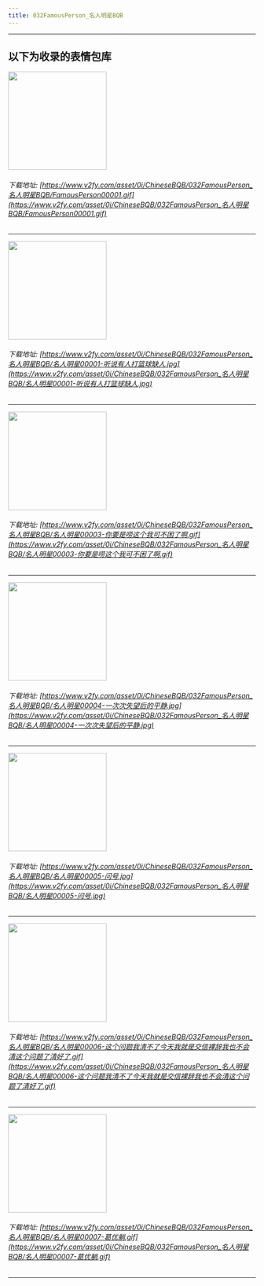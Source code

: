 ```yaml
---
title: 032FamousPerson_名人明星BQB
---
```


------
## 以下为收录的表情包库

<!-- more -->

<img height='200px' style='height:200px;'  src='https://www.v2fy.com/asset/0i/ChineseBQB/032FamousPerson_名人明星BQB/FamousPerson00001.gif' data-original='https://www.v2fy.com/asset/0i/ChineseBQB/032FamousPerson_名人明星BQB/FamousPerson00001.gif' /><br/><h6>下载地址: [https://www.v2fy.com/asset/0i/ChineseBQB/032FamousPerson_名人明星BQB/FamousPerson00001.gif](https://www.v2fy.com/asset/0i/ChineseBQB/032FamousPerson_名人明星BQB/FamousPerson00001.gif)</h6><hr/><img height='200px' style='height:200px;'  src='https://www.v2fy.com/asset/0i/ChineseBQB/032FamousPerson_名人明星BQB/名人明星00001-听说有人打篮球缺人.jpg' data-original='https://www.v2fy.com/asset/0i/ChineseBQB/032FamousPerson_名人明星BQB/名人明星00001-听说有人打篮球缺人.jpg' /><br/><h6>下载地址: [https://www.v2fy.com/asset/0i/ChineseBQB/032FamousPerson_名人明星BQB/名人明星00001-听说有人打篮球缺人.jpg](https://www.v2fy.com/asset/0i/ChineseBQB/032FamousPerson_名人明星BQB/名人明星00001-听说有人打篮球缺人.jpg)</h6><hr/><img height='200px' style='height:200px;'  src='https://www.v2fy.com/asset/0i/ChineseBQB/032FamousPerson_名人明星BQB/名人明星00003-你要是唠这个我可不困了啊.gif' data-original='https://www.v2fy.com/asset/0i/ChineseBQB/032FamousPerson_名人明星BQB/名人明星00003-你要是唠这个我可不困了啊.gif' /><br/><h6>下载地址: [https://www.v2fy.com/asset/0i/ChineseBQB/032FamousPerson_名人明星BQB/名人明星00003-你要是唠这个我可不困了啊.gif](https://www.v2fy.com/asset/0i/ChineseBQB/032FamousPerson_名人明星BQB/名人明星00003-你要是唠这个我可不困了啊.gif)</h6><hr/><img height='200px' style='height:200px;'  src='https://www.v2fy.com/asset/0i/ChineseBQB/032FamousPerson_名人明星BQB/名人明星00004-一次次失望后的平静.jpg' data-original='https://www.v2fy.com/asset/0i/ChineseBQB/032FamousPerson_名人明星BQB/名人明星00004-一次次失望后的平静.jpg' /><br/><h6>下载地址: [https://www.v2fy.com/asset/0i/ChineseBQB/032FamousPerson_名人明星BQB/名人明星00004-一次次失望后的平静.jpg](https://www.v2fy.com/asset/0i/ChineseBQB/032FamousPerson_名人明星BQB/名人明星00004-一次次失望后的平静.jpg)</h6><hr/><img height='200px' style='height:200px;'  src='https://www.v2fy.com/asset/0i/ChineseBQB/032FamousPerson_名人明星BQB/名人明星00005-问号.jpg' data-original='https://www.v2fy.com/asset/0i/ChineseBQB/032FamousPerson_名人明星BQB/名人明星00005-问号.jpg' /><br/><h6>下载地址: [https://www.v2fy.com/asset/0i/ChineseBQB/032FamousPerson_名人明星BQB/名人明星00005-问号.jpg](https://www.v2fy.com/asset/0i/ChineseBQB/032FamousPerson_名人明星BQB/名人明星00005-问号.jpg)</h6><hr/><img height='200px' style='height:200px;'  src='https://www.v2fy.com/asset/0i/ChineseBQB/032FamousPerson_名人明星BQB/名人明星00006-这个问题我清不了今天我就是交信裸辞我也不会清这个问题了清好了.gif' data-original='https://www.v2fy.com/asset/0i/ChineseBQB/032FamousPerson_名人明星BQB/名人明星00006-这个问题我清不了今天我就是交信裸辞我也不会清这个问题了清好了.gif' /><br/><h6>下载地址: [https://www.v2fy.com/asset/0i/ChineseBQB/032FamousPerson_名人明星BQB/名人明星00006-这个问题我清不了今天我就是交信裸辞我也不会清这个问题了清好了.gif](https://www.v2fy.com/asset/0i/ChineseBQB/032FamousPerson_名人明星BQB/名人明星00006-这个问题我清不了今天我就是交信裸辞我也不会清这个问题了清好了.gif)</h6><hr/><img height='200px' style='height:200px;'  src='https://www.v2fy.com/asset/0i/ChineseBQB/032FamousPerson_名人明星BQB/名人明星00007-葛优躺.gif' data-original='https://www.v2fy.com/asset/0i/ChineseBQB/032FamousPerson_名人明星BQB/名人明星00007-葛优躺.gif' /><br/><h6>下载地址: [https://www.v2fy.com/asset/0i/ChineseBQB/032FamousPerson_名人明星BQB/名人明星00007-葛优躺.gif](https://www.v2fy.com/asset/0i/ChineseBQB/032FamousPerson_名人明星BQB/名人明星00007-葛优躺.gif)</h6><hr/>